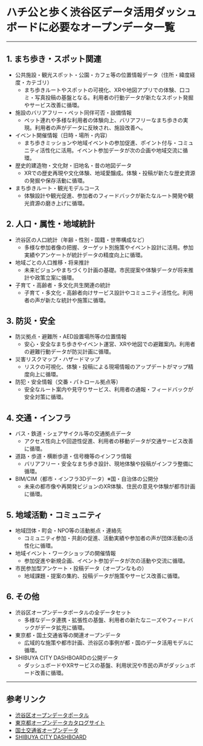 # ハチ公と歩く渋谷区データ活用ダッシュボードに必要なオープンデータ一覧

---

## 1. まち歩き・スポット関連
- 公共施設・観光スポット・公園・カフェ等の位置情報データ（住所・緯度経度・カテゴリ）
    - まち歩きルートやスポットの可視化、XRや地図アプリでの体験、口コミ・写真投稿の基盤となる。利用者の行動データが新たなスポット発掘やサービス改善に循環。
- 施設のバリアフリー・ペット同伴可否・設備情報
    - ペット連れや多様な利用者の体験向上、バリアフリーなまち歩きの実現。利用者の声がデータに反映され、施設改善へ。
- イベント開催情報（日時・場所・内容）
    - まち歩きミッションや地域イベントの参加促進、ポイント付与・コミュニティ活性化に活用。イベント参加データが次の企画や地域交流に循環。
- 歴史的建造物・文化財・旧地名・昔の地図データ
    - XRでの歴史再現や文化体験、地域愛醸成。体験・投稿が新たな歴史資源の発掘や保存活動に循環。
- まち歩きルート・観光モデルコース
    - 体験設計や観光促進、参加者のフィードバックが新たなルート開発や観光資源の磨き上げに循環。

## 2. 人口・属性・地域統計
- 渋谷区の人口統計（年齢・性別・国籍・世帯構成など）
    - 多様な参加者像の把握、ターゲット別施策やイベント設計に活用。参加実績やアンケートが統計データの精度向上に循環。
- 地域ごとの人口推移・将来推計
    - 未来ビジョンやまちづくり計画の基礎。市民提案や体験データが将来推計や政策立案に循環。
- 子育て・高齢者・多文化共生関連の統計
    - 子育て・多文化・高齢者向けサービス設計やコミュニティ活性化。利用者の声が新たな統計や施策に循環。

## 3. 防災・安全
- 防災拠点・避難所・AED設置場所等の位置情報
    - 安心・安全なまち歩きやイベント運営、XRや地図での避難案内。利用者の避難行動データが防災計画に循環。
- 災害リスクマップ・ハザードマップ
    - リスクの可視化、体験・投稿による現場情報のアップデートがマップ精度向上に循環。
- 防犯・安全情報（交番・パトロール拠点等）
    - 安全なルート案内や見守りサービス、利用者の通報・フィードバックが安全対策に循環。

## 4. 交通・インフラ
- バス・鉄道・シェアサイクル等の交通拠点データ
    - アクセス性向上や回遊性促進、利用者の移動データが交通サービス改善に循環。
- 道路・歩道・横断歩道・信号機等のインフラ情報
    - バリアフリー・安全なまち歩き設計、現地体験や投稿がインフラ整備に循環。
- BIM/CIM（都市・インフラ3Dデータ）※国・自治体の公開分
    - 未来の都市像や再開発ビジョンのXR体験、住民の意見や体験が都市計画に循環。

## 5. 地域活動・コミュニティ
- 地域団体・町会・NPO等の活動拠点・連絡先
    - コミュニティ参加・共創の促進、活動実績や参加者の声が団体活動の活性化に循環。
- 地域イベント・ワークショップの開催情報
    - 参加促進や新規企画、イベント参加データが次の活動や交流に循環。
- 市民参加型アンケート・投稿データ（オープンなもの）
    - 地域課題・提案の集約、投稿データが施策やサービス改善に循環。

## 6. その他
- 渋谷区オープンデータポータルの全データセット
    - 多様なデータ連携・拡張性の基盤、利用者の新たなニーズやフィードバックがデータ拡充に循環。
- 東京都・国土交通省等の関連オープンデータ
    - 広域的な施策や都市計画、渋谷区の事例が都・国のデータ活用モデルに循環。
- SHIBUYA CITY DASHBOARDの公開データ
    - ダッシュボードやXRサービスの基盤、利用状況や市民の声がダッシュボード改善に循環。

---

## 参考リンク
- [渋谷区オープンデータポータル](https://www.city.shibuya.tokyo.jp/kurashi/it/portal/opendata.html)
- [東京都オープンデータカタログサイト](https://catalog.data.metro.tokyo.lg.jp/)
- [国土交通省オープンデータ](https://www.mlit.go.jp/plateau/)
- [SHIBUYA CITY DASHBOARD](https://www.city.shibuya.tokyo.jp/shisei/koho/dashboard.html)
